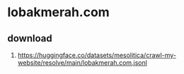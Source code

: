 # lobakmerah.com

## download

1. https://huggingface.co/datasets/mesolitica/crawl-my-website/resolve/main/lobakmerah.com.jsonl